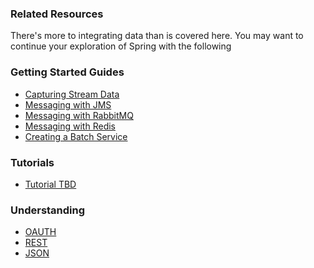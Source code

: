 ### Related Resources

There's more to integrating data than is covered here. You may want to continue your exploration of Spring with the following

### Getting Started Guides

* [Capturing Stream Data][gs-capturing-stream-data]
* [Messaging with JMS][gs-messaging-jms]
* [Messaging with RabbitMQ][gs-messaging-rabbitmq]
* [Messaging with Redis][gs-messaging-redis]
* [Creating a Batch Service][gs-batch-processing]

[gs-capturing-stream-data]: /guides/gs/capturing-stream-data/content
[gs-messaging-jms]: /guides/gs/messaging-jms/content
[gs-messaging-rabbitmq]: /guides/gs/messaging-rabbitmq/content
[gs-messaging-redis]: /guides/gs/messaging-redis/content
[gs-batch-processing]: /guides/gs/batch-processing/content

### Tutorials

* [Tutorial TBD][tut-tbd]

[tut-tbd]: /guides/tutorials/tbd

### Understanding

* [OAUTH][u-oauth]
* [REST][u-rest]
* [JSON][u-json]

[u-oauth]: /understanding/oauth
[u-rest]: /understanding/rest
[u-json]: /understanding/json
